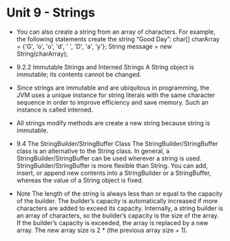 # Unit 9 - Strings

- You can also create a string from an array of characters. For example, the following statements create the string “Good Day”:
char[] charArray = {'G', 'o', 'o', 'd', ' ', 'D', 'a', 'y'};
String message = new String(charArray);


- 9.2.2 Immutable Strings and Interned Strings
    A String object is immutable; its contents cannot be changed.


- Since strings are immutable and are ubiquitous in programming, the JVM uses a unique instance for string literals with the same character sequence in order to improve efficiency and save memory. Such an instance is called interned.

- All strings modify methods are create a new string because string is immutable.

- 9.4 The StringBuilder/StringBuffer Class
    The StringBuilder/StringBuffer class is an alternative to the String class. In general, a StringBuilder/StringBuffer can be used wherever a string is used. StringBuilder/StringBuffer is more flexible than String. You can add, insert, or append new contents into a StringBuilder or a StringBuffer, whereas the value of a String object is fixed.

- Note
    The length of the string is always less than or equal to the capacity of the builder.
    The builder’s capacity is automatically increased if more characters are added to exceed its capacity. Internally, a string builder is an array of characters, so the builder’s capacity is the size of the array. If the builder’s capacity is exceeded, the array is replaced by a new array. The new array size is 2 * (the previous array size + 1).